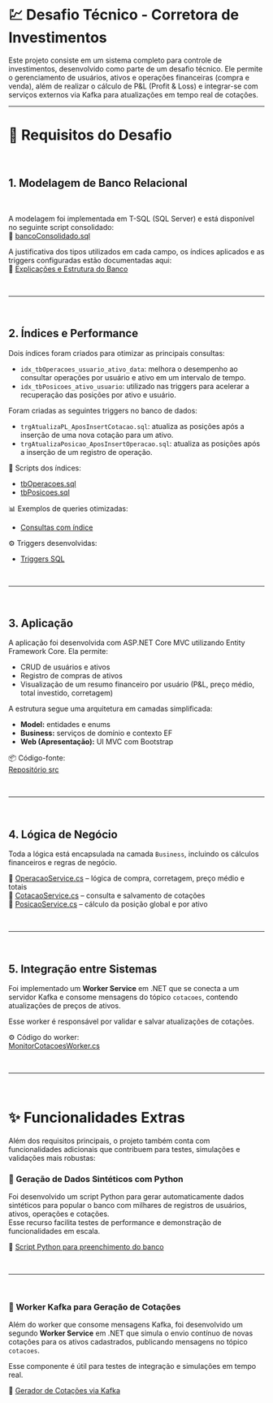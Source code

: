 # 💹 Desafio Técnico - Corretora de Investimentos

Este projeto consiste em um sistema completo para controle de investimentos, desenvolvido como parte de um desafio técnico. Ele permite o gerenciamento de usuários, ativos e operações financeiras (compra e venda), além de realizar o cálculo de P&L (Profit & Loss) e integrar-se com serviços externos via Kafka para atualizações em tempo real de cotações.

---

# 📌 Requisitos do Desafio

<br />

## 1. Modelagem de Banco Relacional

<br />

A modelagem foi implementada em T-SQL (SQL Server) e está disponível no seguinte script consolidado:  
🔗 [bancoConsolidado.sql](https://github.com/Maieru/DesafioTecnicoCorretora/blob/main/src/Database/bancoConsolidado.sql)

A justificativa dos tipos utilizados em cada campo, os índices aplicados e as triggers configuradas estão documentadas aqui:  
📝 [Explicações e Estrutura do Banco](https://github.com/Maieru/DesafioTecnicoCorretora/blob/main/src/Database/README.md)


<br />

---

<br />

## 2. Índices e Performance

Dois índices foram criados para otimizar as principais consultas:

- `idx_tbOperacoes_usuario_ativo_data`: melhora o desempenho ao consultar operações por usuário e ativo em um intervalo de tempo.
- `idx_tbPosicoes_ativo_usuario`: utilizado nas triggers para acelerar a recuperação das posições por ativo e usuário.

Foram criadas as seguintes triggers no banco de dados:

- `trgAtualizaPL_AposInsertCotacao.sql`: atualiza as posições após a inserção de uma nova cotação para um ativo.
- `trgAtualizaPosicao_AposInsertOperacao.sql`: atualiza as posições após a inserção de um registro de operação.

📄 Scripts dos índices:  
- [tbOperacoes.sql](https://github.com/Maieru/DesafioTecnicoCorretora/blob/main/src/Database/Tables/tbOperacoes.sql)  
- [tbPosicoes.sql](https://github.com/Maieru/DesafioTecnicoCorretora/blob/main/src/Database/Tables/tbPosicoes.sql)

📊 Exemplos de queries otimizadas:  
- [Consultas com índice](https://github.com/Maieru/DesafioTecnicoCorretora/blob/main/src/Database/README.md#-ind%C3%ADces)

⚙️ Triggers desenvolvidas:  
- [Triggers SQL](https://github.com/Maieru/DesafioTecnicoCorretora/tree/main/src/Database/Triggers)

<br />

---

<br />

## 3. Aplicação

A aplicação foi desenvolvida com ASP.NET Core MVC utilizando Entity Framework Core. Ela permite:

- CRUD de usuários e ativos
- Registro de compras de ativos
- Visualização de um resumo financeiro por usuário (P&L, preço médio, total investido, corretagem)

A estrutura segue uma arquitetura em camadas simplificada:
- **Model:** entidades e enums
- **Business:** serviços de domínio e contexto EF
- **Web (Apresentação):** UI MVC com Bootstrap

📦 Código-fonte:  
[Repositório src](https://github.com/Maieru/DesafioTecnicoCorretora/tree/main/src)

<br />

---

<br />

## 4. Lógica de Negócio

Toda a lógica está encapsulada na camada `Business`, incluindo os cálculos financeiros e regras de negócio.

🔹 [OperacaoService.cs](https://github.com/Maieru/DesafioTecnicoCorretora/blob/main/src/Corretora.Bussiness/Services/OperacaoService.cs) – lógica de compra, corretagem, preço médio e totais  
🔹 [CotacaoService.cs](https://github.com/Maieru/DesafioTecnicoCorretora/blob/main/src/Corretora.Bussiness/Services/CotacaoService.cs) – consulta e salvamento de cotações  
🔹 [PosicaoService.cs](https://github.com/Maieru/DesafioTecnicoCorretora/blob/main/src/Corretora.Bussiness/Services/PosicaoService.cs) – cálculo da posição global e por ativo

<br />

---

<br />

## 5. Integração entre Sistemas

Foi implementado um **Worker Service** em .NET que se conecta a um servidor Kafka e consome mensagens do tópico `cotacoes`, contendo atualizações de preços de ativos.

Esse worker é responsável por validar e salvar atualizações de cotações.

⚙️ Código do worker:  
[MonitorCotacoesWorker.cs](https://github.com/Maieru/DesafioTecnicoCorretora/blob/main/src/Corretora.MonitorCotacoes/MonitorCotacoesWorker.cs)

<br />

---

<br />

# ✨ Funcionalidades Extras

Além dos requisitos principais, o projeto também conta com funcionalidades adicionais que contribuem para testes, simulações e validações mais robustas:

### 🧪 Geração de Dados Sintéticos com Python

Foi desenvolvido um script Python para gerar automaticamente dados sintéticos para popular o banco com milhares de registros de usuários, ativos, operações e cotações.  
Esse recurso facilita testes de performance e demonstração de funcionalidades em escala.

🔗 [Script Python para preenchimento do banco](https://github.com/Maieru/DesafioTecnicoCorretora/blob/main/src/Database/Ferramentas/preencheBancoDeDados.py)

<br />

---

<br />

### 📡 Worker Kafka para Geração de Cotações

Além do worker que consome mensagens Kafka, foi desenvolvido um segundo **Worker Service** em .NET que simula o envio contínuo de novas cotações para os ativos cadastrados, publicando mensagens no tópico `cotacoes`.

Esse componente é útil para testes de integração e simulações em tempo real.

🔗 [Gerador de Cotações via Kafka](https://github.com/Maieru/DesafioTecnicoCorretora/blob/main/src/Corretora.MonitorCotacoes/GeradorCotacoesWorker.cs)

